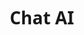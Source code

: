 # Chat AI
<!DOCTYPE html>
<html lang="id">
<head>
    <meta charset="UTF-8">
    <meta name="viewport" content="width=device-width, initial-scale=1.0">
    <title>AI Chat dengan Pengetahuan Tambahan</title>
    <style>
        * {
            margin: 0;
            padding: 0;
            box-sizing: border-box;
            font-family: 'Segoe UI', Tahoma, Geneva, Verdana, sans-serif;
        }
        
        body {
            background: linear-gradient(135deg, #6e8efb, #a777e3);
            height: 100vh;
            display: flex;
            justify-content: center;
            align-items: center;
            padding: 20px;
        }
        
        .container {
            display: flex;
            flex-direction: column;
            max-width: 1200px;
            width: 100%;
            background-color: #fff;
            border-radius: 16px;
            box-shadow: 0 12px 30px rgba(0, 0, 0, 0.2);
            overflow: hidden;
        }
        
        .main-content {
            display: flex;
            flex-direction: row;
            height: 600px;
        }
        
        .chat-container {
            flex: 3;
            display: flex;
            flex-direction: column;
        }
        
        .info-panel {
            flex: 1;
            background-color: #f5f7ff;
            padding: 20px;
            border-left: 1px solid #e0e0e0;
            overflow-y: auto;
        }
        
        .chat-header {
            background-color: #6e8efb;
            color: white;
            padding: 20px;
            text-align: center;
            font-weight: bold;
            font-size: 1.2rem;
        }
        
        .info-header {
            background-color: #5a7de3;
            color: white;
            padding: 15px;
            text-align: center;
            font-weight: bold;
            margin: -20px -20px 20px -20px;
        }
        
        .chat-messages {
            flex: 1;
            padding: 20px;
            overflow-y: auto;
            display: flex;
            flex-direction: column;
            gap: 15px;
            background-color: #f9f9f9;
        }
        
        .message {
            max-width: 80%;
            padding: 12px 16px;
            border-radius: 18px;
            line-height: 1.4;
            animation: fadeIn 0.3s ease;
        }
        
        @keyframes fadeIn {
            from { opacity: 0; transform: translateY(10px); }
            to { opacity: 1; transform: translateY(0); }
        }
        
        .user-message {
            align-self: flex-end;
            background-color: #6e8efb;
            color: white;
            border-bottom-right-radius: 5px;
        }
        
        .bot-message {
            align-self: flex-start;
            background-color: #e8e8e8;
            color: #333;
            border-bottom-left-radius: 5px;
        }
        
        .chat-input {
            display: flex;
            padding: 15px;
            background-color: #fff;
            border-top: 1px solid #eee;
        }
        
        .chat-input input {
            flex: 1;
            padding: 12px 16px;
            border: 1px solid #ddd;
            border-radius: 24px;
            outline: none;
            font-size: 1rem;
        }
        
        .chat-input button {
            margin-left: 10px;
            padding: 12px 20px;
            background-color: #6e8efb;
            color: white;
            border: none;
            border-radius: 24px;
            cursor: pointer;
            font-weight: bold;
            transition: background-color 0.3s;
        }
        
        .chat-input button:hover {
            background-color: #5a7de3;
        }
        
        .typing-indicator {
            align-self: flex-start;
            background-color: #e8e8e8;
            color: #333;
            padding: 12px 16px;
            border-radius: 18px;
            display: none;
        }
        
        .typing-indicator span {
            height: 8px;
            width: 8px;
            background-color: #999;
            border-radius: 50%;
            display: inline-block;
            margin: 0 2px;
            animation: typing 1.3s infinite;
        }
        
        .typing-indicator span:nth-child(2) {
            animation-delay: 0.2s;
        }
        
        .typing-indicator span:nth-child(3) {
            animation-delay: 0.4s;
        }
        
        @keyframes typing {
            0%, 100% { transform: translateY(0); }
            50% { transform: translateY(-5px); }
        }
        
        .info-section {
            margin-bottom: 20px;
        }
        
        .info-section h3 {
            color: #5a7de3;
            margin-bottom: 10px;
            padding-bottom: 5px;
            border-bottom: 1px solid #ddd;
        }
        
        .info-section ul {
            list-style-type: none;
            padding-left: 10px;
        }
        
        .info-section li {
            margin-bottom: 8px;
            padding: 8px;
            background-color: #edf1ff;
            border-radius: 8px;
        }
        
        .suggestion-chips {
            display: flex;
            flex-wrap: wrap;
            gap: 10px;
            padding: 10px;
            background-color: #f9f9f9;
            border-top: 1px solid #eee;
        }
        
        .chip {
            padding: 8px 16px;
            background-color: #e8e8e8;
            border-radius: 18px;
            cursor: pointer;
            transition: background-color 0.3s;
            font-size: 0.9rem;
        }
        
        .chip:hover {
            background-color: #6e8efb;
            color: white;
        }
        
        @media (max-width: 768px) {
            .main-content {
                flex-direction: column;
                height: auto;
            }
            
            .info-panel {
                border-left: none;
                border-top: 1px solid #e0e0e0;
                max-height: 300px;
            }
        }
        
        .code-example {
            background-color: #2d2d2d;
            color: #f8f8f2;
            padding: 15px;
            border-radius: 8px;
            font-family: 'Courier New', monospace;
            overflow-x: auto;
            margin-top: 15px;
            font-size: 0.9rem;
        }
    </style>
</head>
<body>
    <div class="container">
        <div class="main-content">
            <div class="chat-container">
                <div class="chat-header">
                    AI Chat dengan Pengetahuan Tambahan
                </div>
                <div class="chat-messages" id="chatMessages">
                    <div class="message bot-message">
                        Halo! Saya adalah AI chat yang telah diperluas pengetahuannya. Coba tanyakan tentang cuaca, makanan, olahraga, atau teknologi!
                    </div>
                </div>
                <div class="suggestion-chips">
                    <div class="chip" onclick="sendSuggestion('Apa makanan favoritmu?')">Apa makanan favoritmu?</div>
                    <div class="chip" onclick="sendSuggestion('Apa itu AI?')">Apa itu AI?</div>
                    <div class="chip" onclick="sendSuggestion('Olahraga apa yang paling populer?')">Olahraga apa yang paling populer?</div>
                    <div class="chip" onclick="sendSuggestion('Bagaimana cuaca hari ini?')">Bagaimana cuaca hari ini?</div>
                </div>
                <div class="chat-input">
                    <input type="text" id="userInput" placeholder="Ketik pesan Anda...">
                    <button id="sendButton">Kirim</button>
                </div>
            </div>
            
            <div class="info-panel">
                <div class="info-header">Cara Menambah Pengetahuan AI</div>
                
                <div class="info-section">
                    <h3>1. Struktur Dasar</h3>
                    <p>Pengetahuan ditambahkan dalam fungsi <code>processUserInput()</code> dengan pola:</p>
                    <div class="code-example">
                        if (input.includes('KATA_KUNCI')) {<br>
                        &nbsp;&nbsp;return "RESPONS_ANDA";<br>
                        }
                    </div>
                </div>
                
                <div class="info-section">
                    <h3>2. Contoh Penambahan</h3>
                    <p>Berikut contoh kode untuk menambahkan pengetahuan baru:</p>
                    <div class="code-example">
                        // Contoh pengetahuan tentang makanan<br>
                        else if (input.includes('makanan') && input.includes('favorit')) {<br>
                        &nbsp;&nbsp;return "Saya suka semua makanan, tapi secara khusus saya menyukai data!";<br>
                        }<br>
                        <br>
                        // Contoh pengetahuan tentang teknologi<br>
                        else if (input.includes('ai') || input.includes('kecerdasan buatan')) {<br>
                        &nbsp;&nbsp;return "AI (Artificial Intelligence) adalah simulasi proses kecerdasan manusia oleh mesin, terutama sistem komputer.";<br>
                        }
                    </div>
                </div>
                
                <div class="info-section">
                    <h3>3. Tips Menambahkan Pengetahuan</h3>
                    <ul>
                        <li>Gunakan <code>input.includes()</code> untuk mendeteksi kata kunci</li>
                        <li>Gabungkan beberapa kondisi dengan <code>&&</code> (dan) atau <code>||</code> (atau)</li>
                        <li>Gunakan <code>input.toLowerCase()</code> agar tidak case-sensitive</li>
                        <li>Urutkan dari kondisi paling spesifik ke paling umum</li>
                    </ul>
                </div>
                
                <div class="info-section">
                    <h3>4. Pengetahuan yang Sudah Ditambahkan</h3>
                    <ul>
                        <li>Makanan dan minuman</li>
                        <li>Olahraga dan kesehatan</li>
                        <li>Teknologi dan AI</li>
                        <li>Cuaca dan iklim</li>
                        <li>Pengetahuan umum lainnya</li>
                    </ul>
                </div>
            </div>
        </div>
    </div>

    <script>
        document.addEventListener('DOMContentLoaded', function() {
            const chatMessages = document.getElementById('chatMessages');
            const userInput = document.getElementById('userInput');
            const sendButton = document.getElementById('sendButton');
            
            // Fungsi untuk menambahkan pesan pengguna
            function addUserMessage(message) {
                const messageElement = document.createElement('div');
                messageElement.classList.add('message', 'user-message');
                messageElement.textContent = message;
                chatMessages.appendChild(messageElement);
                chatMessages.scrollTop = chatMessages.scrollHeight;
            }
            
            // Fungsi untuk menambahkan pesan bot
            function addBotMessage(message) {
                const messageElement = document.createElement('div');
                messageElement.classList.add('message', 'bot-message');
                messageElement.textContent = message;
                chatMessages.appendChild(messageElement);
                chatMessages.scrollTop = chatMessages.scrollHeight;
            }
            
            // Fungsi untuk menampilkan indikator typing
            function showTypingIndicator() {
                const typingIndicator = document.createElement('div');
                typingIndicator.classList.add('typing-indicator');
                typingIndicator.id = 'typingIndicator';
                typingIndicator.innerHTML = '<span></span><span></span><span></span>';
                chatMessages.appendChild(typingIndicator);
                chatMessages.scrollTop = chatMessages.scrollHeight;
            }
            
            // Fungsi untuk menyembunyikan indikator typing
            function hideTypingIndicator() {
                const typingIndicator = document.getElementById('typingIndicator');
                if (typingIndicator) {
                    typingIndicator.remove();
                }
            }
            
            // Fungsi untuk memproses input pengguna dan menghasilkan respons
            function processUserInput(input) {
                input = input.toLowerCase().trim();
                
                // Aturan-aturan respons dasar
                if (input.includes('halo') || input.includes('hai') || input.includes('hi')) {
                    return "Halo! Senang bertemu dengan Anda. Ada yang bisa saya bantu hari ini?";
                } else if (input.includes('apa kabar')) {
                    return "Saya baik-baik saja, terima kasih! Bagaimana dengan hari Anda?";
                } else if (input.includes('nama') && input.includes('kamu')) {
                    return "Saya adalah AI Chat sederhana yang dibuat untuk membantu Anda.";
                } else if (input.includes('terima kasih') || input.includes('thanks')) {
                    return "Sama-sama! Senang bisa membantu.";
                } else if (input.includes('help') || input.includes('bantuan')) {
                    return "Saya bisa menjawab pertanyaan sederhana. Coba tanyakan tentang makanan, olahraga, teknologi, atau cuaca!";
                } else if (input.includes('jam') || input.includes('waktu')) {
                    return "Sekarang jam " + new Date().toLocaleTimeString('id-ID');
                } else if (input.includes('tanggal') || input.includes('hari')) {
                    return "Hari ini adalah " + new Date().toLocaleDateString('id-ID', { 
                        weekday: 'long', 
                        year: 'numeric', 
                        month: 'long', 
                        day: 'numeric' 
                    });
                } else if (input.includes('bye') || input.includes('selamat tinggal') || input.includes('dadah')) {
                    return "Selamat tinggal! Senang berbicara dengan Anda. Sampai jumpa lagi!";
                } else if (input.includes('lelucon') || input.includes('joke')) {
                    const jokes = [
                        "Kenapa programmer tidak bisa tidur? Karena mereka selalu ada bug di pikiran!",
                        "Apa jenis musik favorit cloud? Cloud-hop!",
                        "Kenapa komputer tidak bisa bernapas? Karena dia punya Windows tapi no ventilasi!"
                    ];
                    return jokes[Math.floor(Math.random() * jokes.length)];
                } else if (input.includes('hitungan') || input.includes('hitung') || input.includes('berapa')) {
                    // Ekstrak angka dan operator dari input
                    const numbers = input.match(/\d+/g);
                    if (numbers && numbers.length >= 2) {
                        const num1 = parseInt(numbers[0]);
                        const num2 = parseInt(numbers[1]);
                        
                        if (input.includes('tambah') || input.includes('+')) {
                            return `${num1} + ${num2} = ${num1 + num2}`;
                        } else if (input.includes('kurang') || input.includes('-')) {
                            return `${num1} - ${num2} = ${num1 - num2}`;
                        } else if (input.includes('kali') || input.includes('*')) {
                            return `${num1} × ${num2} = ${num1 * num2}`;
                        } else if (input.includes('bagi') || input.includes('/')) {
                            if (num2 === 0) return "Tidak bisa membagi dengan nol!";
                            return `${num1} ÷ ${num2} = ${num1 / num2}`;
                        }
                    }
                    return "Saya bisa membantu perhitungan sederhana. Coba tanyakan seperti 'hitung 5 + 7' atau 'berapa 8 * 9'";
                    
                // ===== PENGETAHUAN TAMBAHAN YANG SUDAH DITAMBAHKAN =====
                    
                } else if (input.includes('makanan') && input.includes('favorit')) {
                    return "Sebagai AI, saya tidak makan, tapi saya suka membantu orang menemukan resep dan makanan enak!";
                    
                } else if (input.includes('ai') || input.includes('kecerdasan buatan')) {
                    return "AI (Artificial Intelligence) adalah simulasi proses kecerdasan manusia oleh mesin, terutama sistem komputer.";
                    
                } else if (input.includes('olahraga') || input.includes('sport')) {
                    return "Olahraga penting untuk kesehatan! Beberapa olahraga populer termasuk sepak bola, bulu tangkis, dan basket.";
                    
                } else if (input.includes('teknologi') || input.includes('teknologi')) {
                    return "Teknologi terus berkembang dengan cepat. AI, blockchain, dan IoT adalah beberapa tren teknologi terbaru.";
                    
                } else if (input.includes('cuaca') || input.includes('weather')) {
                    return "Saya tidak memiliki akses langsung ke data cuaca, tapi biasanya Anda bisa mengecek cuaca melalui aplikasi atau website khusus.";
                    
                } else if (input.includes('programming') || input.includes('pemrograman')) {
                    return "Pemrograman adalah proses menulis kode untuk membuat program komputer. Bahasa populer termasuk JavaScript, Python, dan Java.";
                    
                } else if (input.includes('indonesia') || input.includes('indonesia')) {
                    return "Indonesia adalah negara kepulauan terbesar di dunia dengan lebih dari 17.000 pulau. Ibu kotanya adalah Jakarta.";
                    
                } else if (input.includes('python') || input.includes('python')) {
                    return "Python adalah bahasa pemrograman tingkat tinggi yang populer untuk pengembangan web, analisis data, dan AI.";
                    
                } else if (input.includes('javascript') || input.includes('js')) {
                    return "JavaScript adalah bahasa pemrograman yang terutama digunakan untuk pengembangan web dan membuat halaman web interaktif.";
                    
                } else if (input.includes('html') || input.includes('css')) {
                    return "HTML dan CSS adalah bahasa dasar untuk membangun website. HTML untuk struktur, CSS untuk tampilan.";
                    
                } else {
                    return "Maaf, saya tidak mengerti pertanyaan Anda. Coba tanyakan sesuatu yang lain atau lihat panel samping untuk contoh pertanyaan yang bisa saya jawab.";
                }
            }
            
            // Fungsi untuk mengirim pesan
            function sendMessage() {
                const message = userInput.value.trim();
                if (message === '') return;
                
                // Tambahkan pesan pengguna
                addUserMessage(message);
                userInput.value = '';
                
                // Tampilkan indikator typing
                showTypingIndicator();
                
                // Proses pesan dan berikan respons setelah delay
                setTimeout(() => {
                    hideTypingIndicator();
                    const response = processUserInput(message);
                    addBotMessage(response);
                }, 1000);
            }
            
            // Fungsi untuk mengirim saran dari chip
            function sendSuggestion(suggestion) {
                userInput.value = suggestion;
                sendMessage();
            }
            
            // Event listener untuk tombol kirim
            sendButton.addEventListener('click', sendMessage);
            
            // Event listener untuk menekan enter pada input
            userInput.addEventListener('keypress', function(e) {
                if (e.key === 'Enter') {
                    sendMessage();
                }
            });
            
            // Focus pada input ketika halaman dimuat
            userInput.focus();
        });
    </script>
</body>
</html>
